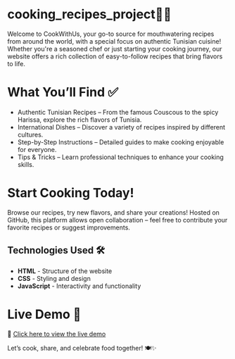 # cooking_recipes_project👩‍🍳 

Welcome to CookWithUs, your go-to source for mouthwatering recipes from around the world, with a special focus on authentic Tunisian cuisine! Whether you're a seasoned chef or just starting your cooking journey, our website offers a rich collection of easy-to-follow recipes that bring flavors to life.


# What You’ll Find ✅ 
- Authentic Tunisian Recipes – From the famous Couscous to the spicy Harissa, explore the rich flavors of Tunisia.
- International Dishes – Discover a variety of recipes inspired by different cultures.
- Step-by-Step Instructions – Detailed guides to make cooking enjoyable for everyone.
- Tips & Tricks – Learn professional techniques to enhance your cooking skills.

# Start Cooking Today!
Browse our recipes, try new flavors, and share your creations! Hosted on GitHub, this platform allows open collaboration – feel free to contribute your favorite recipes or suggest improvements.

## Technologies Used 🛠️
- **HTML** - Structure of the website  
- **CSS** - Styling and design  
- **JavaScript** - Interactivity and functionality
  
# Live Demo 🚀  
🔗 [Click here to view the live demo](https://adalisiwar.github.io/cooking_recipes_project/)

Let’s cook, share, and celebrate food together! 🍽️✨
